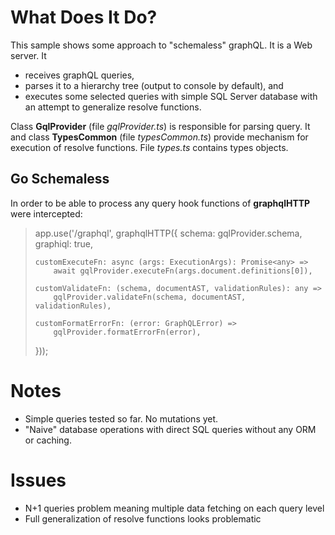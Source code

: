 # What Does It Do?

This sample shows some approach to "schemaless" graphQL.
It is a Web server.
It 
- receives graphQL queries,
- parses it to a hierarchy tree (output to console by default), and
- executes some selected queries with simple SQL Server database with an attempt to generalize resolve functions.

Class **GqlProvider** (file *gqlProvider.ts*) is responsible for parsing query.
It and class **TypesCommon** (file *typesCommon.ts*) provide mechanism for execution of resolve functions.
File *types.ts* contains types objects.

## Go Schemaless

In order to be able to process any query hook functions of **graphqlHTTP** were intercepted:  
> 
> app.use('/graphql', graphqlHTTP({
>     schema: gqlProvider.schema,
>     graphiql: true,
> 
>     customExecuteFn: async (args: ExecutionArgs): Promise<any> =>
>         await gqlProvider.executeFn(args.document.definitions[0]),
> 
>     customValidateFn: (schema, documentAST, validationRules): any =>
>         gqlProvider.validateFn(schema, documentAST, validationRules),
> 
>     customFormatErrorFn: (error: GraphQLError) =>
>         gqlProvider.formatErrorFn(error),
> })); 
> 

# Notes

- Simple queries tested so far. No mutations yet.
- "Naive" database operations with direct SQL queries without any ORM or caching.

# Issues

- N+1 queries problem meaning multiple data fetching on each query level 
- Full generalization of resolve functions looks problematic
